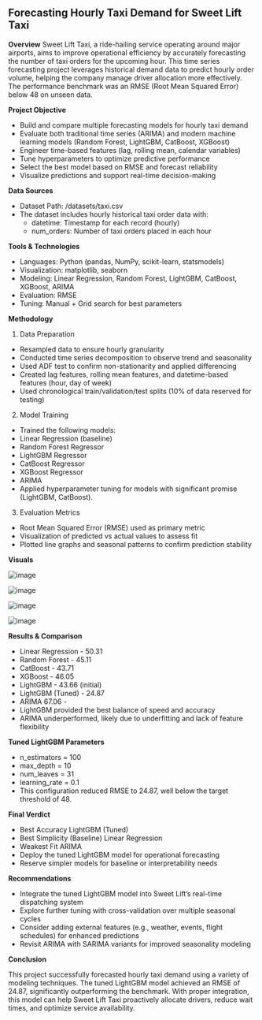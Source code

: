 ##  Forecasting Hourly Taxi Demand for Sweet Lift Taxi

**Overview**
Sweet Lift Taxi, a ride-hailing service operating around major airports, aims to improve operational efficiency by accurately forecasting the number of taxi orders for the upcoming hour. This time series forecasting project leverages historical demand data to predict hourly order volume, helping the company manage driver allocation more effectively. The performance benchmark was an RMSE (Root Mean Squared Error) below 48 on unseen data.

**Project Objective**
- Build and compare multiple forecasting models for hourly taxi demand
- Evaluate both traditional time series (ARIMA) and modern machine learning models (Random Forest, LightGBM, CatBoost, XGBoost)
- Engineer time-based features (lag, rolling mean, calendar variables)
- Tune hyperparameters to optimize predictive performance
- Select the best model based on RMSE and forecast reliability
- Visualize predictions and support real-time decision-making

**Data Sources**
- Dataset Path: /datasets/taxi.csv
- The dataset includes hourly historical taxi order data with:
    - datetime: Timestamp for each record (hourly)
    - num_orders: Number of taxi orders placed in each hour
    
**Tools & Technologies**
- Languages: Python (pandas, NumPy, scikit-learn, statsmodels)
- Visualization: matplotlib, seaborn
- Modeling: Linear Regression, Random Forest, LightGBM, CatBoost, XGBoost, ARIMA
- Evaluation: RMSE
- Tuning: Manual + Grid search for best parameters

**Methodology**
1. Data Preparation
- Resampled data to ensure hourly granularity
- Conducted time series decomposition to observe trend and seasonality
- Used ADF test to confirm non-stationarity and applied differencing
- Created lag features, rolling mean features, and datetime-based features (hour, day of week)
- Used chronological train/validation/test splits (10% of data reserved for testing)
2. Model Training
- Trained the following models:
- Linear Regression (baseline)
- Random Forest Regressor
- LightGBM Regressor
- CatBoost Regressor
- XGBoost Regressor
- ARIMA
- Applied hyperparameter tuning for models with significant promise (LightGBM, CatBoost).
3. Evaluation Metrics
- Root Mean Squared Error (RMSE) used as primary metric
- Visualization of predicted vs actual values to assess fit
- Plotted line graphs and seasonal patterns to confirm prediction stability

**Visuals**

![image](https://github.com/user-attachments/assets/061aced0-b20f-4d5f-86da-df01052350f5)

![image](https://github.com/user-attachments/assets/61cc5b47-82de-4370-a75c-969b278cf58d)

![image](https://github.com/user-attachments/assets/6725c0b5-1046-40fd-98b8-d18d4aabc92b)

![image](https://github.com/user-attachments/assets/7439cbbe-5e01-4837-ac1b-b32fd90be95d)

**Results & Comparison**
- Linear Regression -	50.31
- Random Forest -	45.11
- CatBoost -	43.71
- XGBoost -	46.05
- LightGBM -	43.66 (initial)
- LightGBM (Tuned) -	24.87
- ARIMA	67.06 -
- LightGBM provided the best balance of speed and accuracy
- ARIMA underperformed, likely due to underfitting and lack of feature flexibility

**Tuned LightGBM Parameters**
- n_estimators = 100
- max_depth = 10
- num_leaves = 31
- learning_rate = 0.1
- This configuration reduced RMSE to 24.87, well below the target threshold of 48.

**Final Verdict**
- Best Accuracy	LightGBM (Tuned)
- Best Simplicity (Baseline)	Linear Regression
- Weakest Fit	ARIMA
- Deploy the tuned LightGBM model for operational forecasting
- Reserve simpler models for baseline or interpretability needs

**Recommendations**
- Integrate the tuned LightGBM model into Sweet Lift’s real-time dispatching system
- Explore further tuning with cross-validation over multiple seasonal cycles
- Consider adding external features (e.g., weather, events, flight schedules) for enhanced predictions
- Revisit ARIMA with SARIMA variants for improved seasonality modeling

**Conclusion**

This project successfully forecasted hourly taxi demand using a variety of modeling techniques. The tuned LightGBM model achieved an RMSE of 24.87, significantly outperforming the benchmark. With proper integration, this model can help Sweet Lift Taxi proactively allocate drivers, reduce wait times, and optimize service availability.

